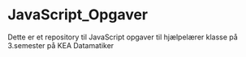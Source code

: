 # JavaScript_Opgaver
Dette er et repository til JavaScript opgaver til hjælpelærer klasse på 3.semester på KEA Datamatiker
